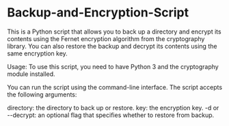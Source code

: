 # Backup-and-Encryption-Script
This is a Python script that allows you to back up a directory and encrypt its contents using the Fernet encryption algorithm from the cryptography library. You can also restore the backup and decrypt its contents using the same encryption key.


Usage:
To use this script, you need to have Python 3 and the cryptography module installed. 

You can run the script using the command-line interface. The script accepts the following arguments:

directory: the directory to back up or restore.
key: the encryption key.
-d or --decrypt: an optional flag that specifies whether to restore from backup.
